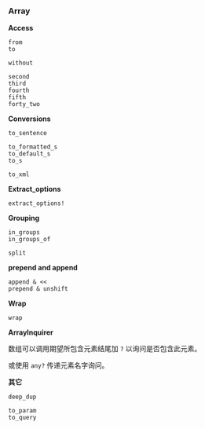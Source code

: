 ### Array

**Access**

```
from
to

without

second
third
fourth
fifth
forty_two
```

**Conversions**

```
to_sentence

to_formatted_s
to_default_s
to_s

to_xml
```

**Extract_options**

```
extract_options!
```

**Grouping**

```
in_groups
in_groups_of

split
```

**prepend and append**

```
append & <<
prepend & unshift
```

**Wrap**

```
wrap
```

**ArrayInquirer**

数组可以调用期望所包含元素结尾加 `?` 以询问是否包含此元素。

或使用 `any?` 传递元素名字询问。

**其它**

```
deep_dup

to_param
to_query
```
